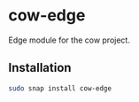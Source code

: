 # cow-edge

Edge module for the cow project.

## Installation

```bash
sudo snap install cow-edge
```
